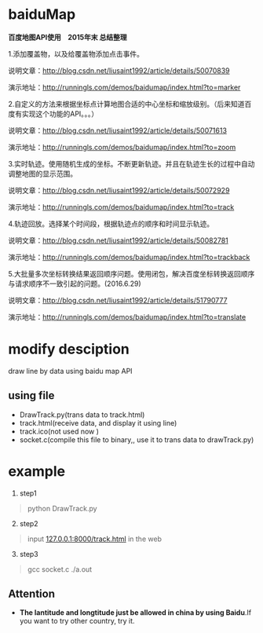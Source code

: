 # baiduMap
**百度地图API使用　2015年末 总结整理**

1.添加覆盖物，以及给覆盖物添加点击事件。

说明文章：http://blog.csdn.net/liusaint1992/article/details/50070839

演示地址：http://runningls.com/demos/baidumap/index.html?to=marker

2.自定义的方法来根据坐标点计算地图合适的中心坐标和缩放级别。（后来知道百度有实现这个功能的API。。。）

说明文章：http://blog.csdn.net/liusaint1992/article/details/50071613

演示地址：http://runningls.com/demos/baidumap/index.html?to=zoom

3.实时轨迹。使用随机生成的坐标。不断更新轨迹。并且在轨迹生长的过程中自动调整地图的显示范围。

说明文章：http://blog.csdn.net/liusaint1992/article/details/50072929

演示地址：http://runningls.com/demos/baidumap/index.html?to=track

4.轨迹回放。选择某个时间段，根据轨迹点的顺序和时间显示轨迹。

说明文章：http://blog.csdn.net/liusaint1992/article/details/50082781

演示地址：http://runningls.com/demos/baidumap/index.html?to=trackback

5.大批量多次坐标转换结果返回顺序问题。使用闭包，解决百度坐标转换返回顺序与请求顺序不一致引起的问题。(2016.6.29)

说明文章：http://blog.csdn.net/liusaint1992/article/details/51790777

演示地址：http://runningls.com/demos/baidumap/index.html?to=translate

# modify desciption
draw line by data using baidu map API

## using file
* DrawTrack.py(trans data to track.html)
* track.html(receive data, and display it using line)
* track.ico(not used now )
* socket.c(compile this file to binary,, use it to trans data to drawTrack.py)

# example
1. step1
> python DrawTrack.py
2. step2
> input [127.0.0.1:8000/track.html](http://127.0.0.1:8000/track.html) in the web
3. step3
> gcc socket.c 
> ./a.out
> 

## Attention
- **The lantitude and longtitude just be allowed in china by using Baidu**.If you want to try other country, try it.
